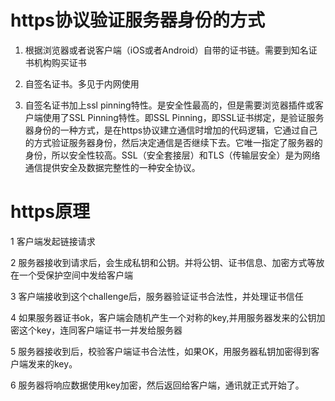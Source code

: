 

# https协议验证服务器身份的方式

1. 根据浏览器或者说客户端（iOS或者Android）自带的证书链。需要到知名证书机构购买证书

2. 自签名证书。多见于内网使用

3. 自签名证书加上ssl pinning特性。是安全性最高的，但是需要浏览器插件或客户端使用了SSL Pinning特性。即SSL Pinning，即SSL证书绑定，是验证服务器身份的一种方式，是在https协议建立通信时增加的代码逻辑，它通过自己的方式验证服务器身份，然后决定通信是否继续下去。它唯一指定了服务器的身份，所以安全性较高。SSL（安全套接层）和TLS（传输层安全）是为网络通信提供安全及数据完整性的一种安全协议。

# https原理

 1 客户端发起链接请求

 2 服务器接收到请求后，会生成私钥和公钥。并将公钥、证书信息、加密方式等放在一个受保护空间中发给客户端

 3 客户端接收到这个challenge后，服务器验证证书合法性，并处理证书信任

 4 如果服务器证书ok，客户端会随机产生一个对称的key,并用服务器发来的公钥加密这个key，连同客户端证书一并发给服务器

 5 服务器接收到后，校验客户端证书合法性，如果OK，用服务器私钥加密得到客户端发来的key。

 6 服务器将响应数据使用key加密，然后返回给客户端，通讯就正式开始了。




